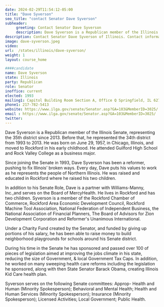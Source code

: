 ```yaml
---
date: 2024-02-29T11:54:12-05:00
title: "Dave Syverson"
seo_title: "contact Senator Dave Syverson"
subheader:
     greeting: Contact Senator Dave Syverson
     description: Dave Syverson is a Republican member of the Illinois Senate, representing the 35th district since 2013. Before that, he represented the 34th district from 1993 to 2013. He was born on June 29, 1957, in Chicago, Illinois, and moved to Rockford in his early childhood. He attended Guilford High School and Rock Valley College as a business major.
description: Contact Senator Dave Syverson of Illinois. Contact information for Dave Syverson includes email address, phone number, and mailing address.
image: dave-syverson.jpeg
video:
url:  /states/illinois/dave-syverson/
weight: 1
layout: course_home

####candidate
name: Dave Syverson
state: Illinois
party: Republican
role: Senator
inoffice: current
elected: 1993
mailing1: Capitol Building Room Section A, Office Q Springfield, IL 62706
phone1: 217-782-5413
website: https://www.ilga.gov/senate/Senator.asp?GA=103&MemberID=3025/
email : https://www.ilga.gov/senate/Senator.asp?GA=103&MemberID=3025/
twitter:
---
```


Dave Syverson is a Republican member of the Illinois Senate, representing the 35th district since 2013. Before that, he represented the 34th district from 1993 to 2013. He was born on June 29, 1957, in Chicago, Illinois, and moved to Rockford in his early childhood. He attended Guilford High School and Rock Valley College as a business major.

Since joining the Senate in 1993, Dave Syverson has been a reformer, pushing to fix Illinois’ broken ways. Every day, Dave puts his values to work as he represents the people of Northern Illinois. He was raised and educated in Rockford where he raised his two children.

In addition to his Senate Role, Dave is a partner with Williams-Manny, Inc.,and serves on the Board of MercyHealth. He lives in Rockford and has two children. Syverson is a member of the Rockford Chamber of Commerce, Rockford Area Economic Development Council, Rockford Machine Tool Association, National Federation of Independent Business, the National Association of Financial Planners, The Board of Advisors for Zion Development Corporation and Reformer's Unanimous International.

Under a Charity Fund created by the Senator, and funded by giving up portions of his salary, he has been able to raise money to build neighborhood playgrounds for schools around his Senate district.

During his time in the Senate he has sponsored and passed over 100 of pieces of legislation aimed at improving the jobs climate in his state, reducing the size of Government, & local Government Tax Caps. In addition, he worked on many sweeping health care reforms including the legislation he sponsored, along with then State Senator Barack Obama, creating Illinois Kid Care health plan.

Syverson serves on the following Senate committees: Approp- Health and Human (Minority Spokesperson); Behavioral and Mental Health; Health and Human Services (Minority Spokesperson); Insurance (Minority Spokesperson); Licensed Activities; Local Government; Public Health.
